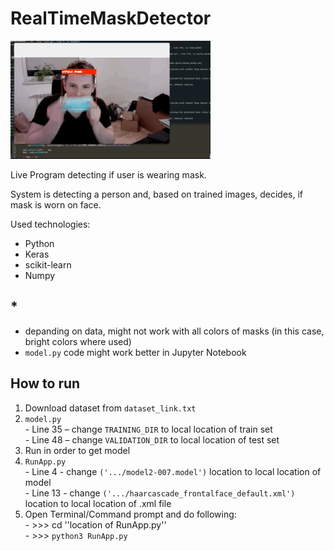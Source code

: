 # RealTimeMaskDetector

![](FaceMaskDetection.gif)

Live Program detecting if user is wearing mask.

System is detecting a person and, based on trained images, decides, if mask is worn on face.

Used technologies:
  - Python
  - Keras
  - scikit-learn
  - Numpy
  
## *
  - depanding on data, might not work with all colors of masks (in this case, bright colors where used)
  - `model.py` code might work better in Jupyter Notebook

  ## How to run
  1. Download dataset from `dataset_link.txt`
  2. `model.py`<br>
    - Line 35 – change `TRAINING_DIR` to local location of train set <br>
    - Line 48 – change `VALIDATION_DIR` to local location of test set
  3. Run in order to get model
  4. `RunApp.py`<br>
    - Line 4 - change `('.../model2-007.model')` location to local location of model<br>
    - Line 13 - change `('.../haarcascade_frontalface_default.xml')` location to local location of .xml file
  5. Open Terminal/Command prompt and do following:<br>
    - >>> cd ''location of RunApp.py''<br>
    - >>> `python3 RunApp.py`
